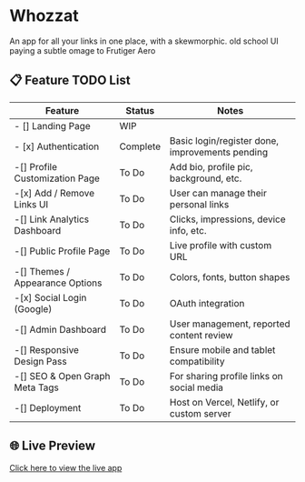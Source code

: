 # Whozzat

An app for all your links in one place, with a skewmorphic. old school UI paying a subtle omage to Frutiger Aero

## 📋 Feature TODO List 

| Feature                         | Status          | Notes                                      |
|---------------------------------|------------------|--------------------------------------------|
| - [] Landing Page                 | WIP        |                    |
| - [x] Authentication               | Complete  | Basic login/register done, improvements pending |
| -[] Profile Customization Page    | To Do            | Add bio, profile pic, background, etc.     |
| -[x] Add / Remove Links UI         | To Do            | User can manage their personal links       |
| -[] Link Analytics Dashboard      | To Do            | Clicks, impressions, device info, etc.     |
| -[] Public Profile Page           | To Do            | Live profile with custom URL               |
| -[] Themes / Appearance Options   | To Do            | Colors, fonts, button shapes               |
| -[x] Social Login (Google)        | To Do            | OAuth integration                          |
| -[] Admin Dashboard               | To Do            | User management, reported content review   |
| -[] Responsive Design Pass        | To Do            | Ensure mobile and tablet compatibility     |
| -[] SEO & Open Graph Meta Tags    | To Do            | For sharing profile links on social media  |
| -[] Deployment                    | To Do            | Host on Vercel, Netlify, or custom server  |


## 🌐 Live Preview

[Click here to view the live app](https://whozzat.vercel.app)
